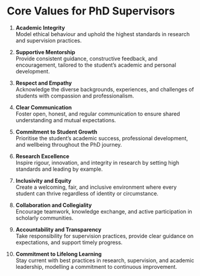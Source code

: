 # Core Values for PhD Supervisors

1. **Academic Integrity**  
   Model ethical behaviour and uphold the highest standards in research and supervision practices.

2. **Supportive Mentorship**  
   Provide consistent guidance, constructive feedback, and encouragement, tailored to the student’s academic and personal development.

3. **Respect and Empathy**  
   Acknowledge the diverse backgrounds, experiences, and challenges of students with compassion and professionalism.

4. **Clear Communication**  
   Foster open, honest, and regular communication to ensure shared understanding and mutual expectations.

5. **Commitment to Student Growth**  
   Prioritise the student’s academic success, professional development, and wellbeing throughout the PhD journey.

6. **Research Excellence**  
   Inspire rigour, innovation, and integrity in research by setting high standards and leading by example.

7. **Inclusivity and Equity**  
   Create a welcoming, fair, and inclusive environment where every student can thrive regardless of identity or circumstance.

8. **Collaboration and Collegiality**  
   Encourage teamwork, knowledge exchange, and active participation in scholarly communities.

9. **Accountability and Transparency**  
   Take responsibility for supervision practices, provide clear guidance on expectations, and support timely progress.

10. **Commitment to Lifelong Learning**  
   Stay current with best practices in research, supervision, and academic leadership, modelling a commitment to continuous improvement.
